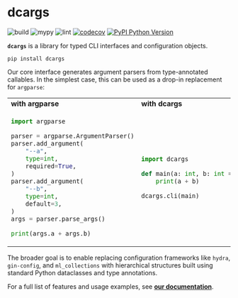 # dcargs

![build](https://github.com/brentyi/dcargs/workflows/build/badge.svg)
![mypy](https://github.com/brentyi/dcargs/workflows/mypy/badge.svg?branch=master)
![lint](https://github.com/brentyi/dcargs/workflows/lint/badge.svg)
[![codecov](https://codecov.io/gh/brentyi/dcargs/branch/master/graph/badge.svg)](https://codecov.io/gh/brentyi/dcargs)
[![PyPI Python Version][pypi-versions-badge]][pypi]

[pypi-versions-badge]: https://img.shields.io/pypi/pyversions/dcargs
[pypi-badge]: https://badge.fury.io/py/dcargs.svg
[pypi]: https://pypi.org/project/dcargs/

**`dcargs`** is a library for typed CLI interfaces and configuration objects.

```
pip install dcargs
```

Our core interface generates argument parsers from type-annotated callables. In
the simplest case, this can be used as a drop-in replacement for `argparse`:

<table>
<tr>
<td><strong>with argparse</strong></td>
<td><strong>with dcargs</strong></td>
</tr>
<tr>
<td>

```python
import argparse

parser = argparse.ArgumentParser()
parser.add_argument(
    "--a",
    type=int,
    required=True,
)
parser.add_argument(
    "--b",
    type=int,
    default=3,
)
args = parser.parse_args()

print(args.a + args.b)
```

</td>
<td>

```python
import dcargs

def main(a: int, b: int = 3) -> None:
    print(a + b)

dcargs.cli(main)
```

</td>
</tr>
</table>

The broader goal is to enable replacing configuration frameworks like `hydra`,
`gin-config`, and `ml_collections` with hierarchical structures built using
standard Python dataclasses and type annotations.

For a full list of features and usage examples, see
[**our documentation**](https://brentyi.github.io/dcargs).
